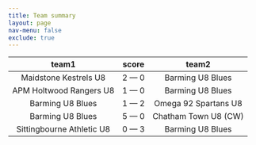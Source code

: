 ```yaml
---
title: Team summary
layout: page
nav-menu: false
exclude: true
---
```




|           team1           |    score    |        team2         |
|:-------------------------:|:-----------:|:--------------------:|
|   Maidstone Kestrels U8   | 2 &mdash; 0 |   Barming U8 Blues   |
|  APM Holtwood Rangers U8  | 1 &mdash; 0 |   Barming U8 Blues   |
|     Barming U8 Blues      | 1 &mdash; 2 | Omega 92 Spartans U8 |
|     Barming U8 Blues      | 5 &mdash; 0 | Chatham Town U8 (CW) |
| Sittingbourne Athletic U8 | 0 &mdash; 3 |   Barming U8 Blues   |

 <br /><br /><br />